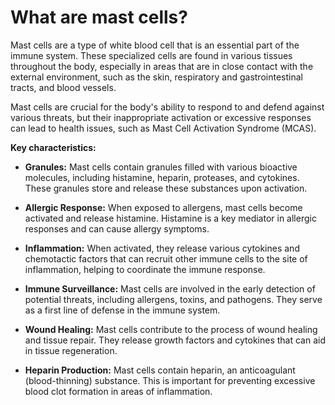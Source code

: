 # What are mast cells?

Mast cells are a type of white blood cell that is an essential part of the immune system. These specialized cells are found in various tissues throughout the body, especially in areas that are in close contact with the external environment, such as the skin, respiratory and gastrointestinal tracts, and blood vessels.

Mast cells are crucial for the body's ability to respond to and defend against various threats, but their inappropriate activation or excessive responses can lead to health issues, such as Mast Cell Activation Syndrome (MCAS).

**Key characteristics:**

* **Granules:** Mast cells contain granules filled with various bioactive molecules, including histamine, heparin, proteases, and cytokines. These granules store and release these substances upon activation.

* **Allergic Response:** When exposed to allergens, mast cells become activated and release histamine. Histamine is a key mediator in allergic responses and can cause allergy symptoms.

* **Inflammation:** When activated, they release various cytokines and chemotactic factors that can recruit other immune cells to the site of inflammation, helping to coordinate the immune response.

* **Immune Surveillance:** Mast cells are involved in the early detection of potential threats, including allergens, toxins, and pathogens. They serve as a first line of defense in the immune system.

* **Wound Healing:** Mast cells contribute to the process of wound healing and tissue repair. They release growth factors and cytokines that can aid in tissue regeneration.

* **Heparin Production:** Mast cells contain heparin, an anticoagulant (blood-thinning) substance. This is important for preventing excessive blood clot formation in areas of inflammation.

